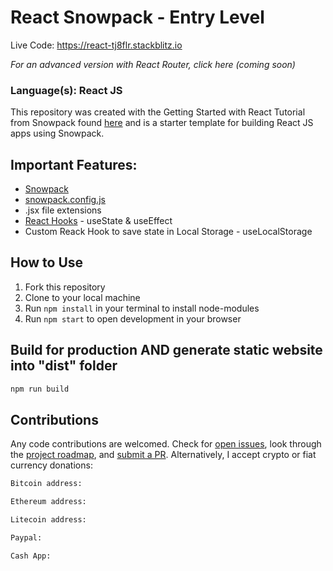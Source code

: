# React Snowpack - Entry Level

Live Code: https://react-tj8flr.stackblitz.io

*For an advanced version with React Router, click here (coming soon)*

### Language(s): React JS

This repository was created with the Getting Started with React Tutorial from Snowpack found [here](https://www.snowpack.dev/tutorials/react) and is a starter template for building React JS apps using Snowpack.

## Important Features:

* [Snowpack](https://www.snowpack.dev/concepts/how-snowpack-works)
* [snowpack.config.js](https://www.snowpack.dev/reference/configuration)
* .jsx file extensions
* [React Hooks](https://reactjs.org/docs/hooks-intro.html) - useState & useEffect
* Custom Reack Hook to save state in Local Storage - useLocalStorage 


## How to Use

1. Fork this repository
2. Clone to your local machine
3. Run `npm install` in your terminal to install node-modules
4. Run `npm start` to open development in your browser


## Build for production AND generate static website into "dist" folder

```bash
npm run build
```

## Contributions

Any code contributions are welcomed. Check for [open issues](), look through the [project roadmap](), and [submit a PR](). Alternatively, I accept crypto or fiat currency donations:

```bash
Bitcoin address: 
```
```bash
Ethereum address: 
```
```bash
Litecoin address: 
```
```bash
Paypal: 
```
```bash
Cash App: 
```

